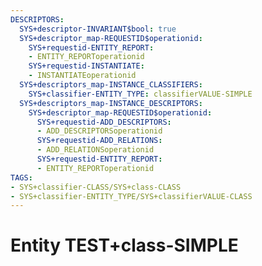 ```yaml
---
DESCRIPTORS:
  SYS+descriptor-INVARIANT$bool: true
  SYS+descriptor_map-REQUESTID$operationid:
    SYS+requestid-ENTITY_REPORT:
    - ENTITY_REPORToperationid
    SYS+requestid-INSTANTIATE:
    - INSTANTIATEoperationid
  SYS+descriptors_map-INSTANCE_CLASSIFIERS:
    SYS+classifier-ENTITY_TYPE: classifierVALUE-SIMPLE
  SYS+descriptors_map-INSTANCE_DESCRIPTORS:
    SYS+descriptor_map-REQUESTID$operationid:
      SYS+requestid-ADD_DESCRIPTORS:
      - ADD_DESCRIPTORSoperationid
      SYS+requestid-ADD_RELATIONS:
      - ADD_RELATIONSoperationid
      SYS+requestid-ENTITY_REPORT:
      - ENTITY_REPORToperationid
TAGS:
- SYS+classifier-CLASS/SYS+class-CLASS
- SYS+classifier-ENTITY_TYPE/SYS+classifierVALUE-CLASS
---
```

# Entity TEST+class-SIMPLE

